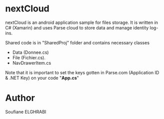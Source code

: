 # nextCloud 
nextCloud is an android application sample for files storage. It is written in C# (Xamarin) and uses Parse cloud to store data and manage identity log-ins.

Shared code is in "SharedProj" folder and contains necessary classes
*   Data (Donnee.cs)
*   File (Fichier.cs).
*   NavDrawerItem.cs

Note that it is important to set the keys gotten in Parse.com (Application ID & .NET Key) on your code "**App.cs**"

# Author
Soufiane ELGHRABI
